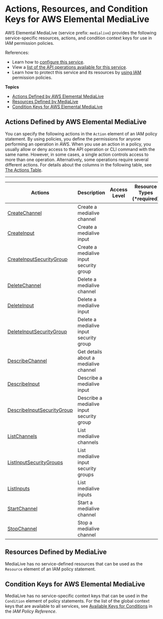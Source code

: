 # Actions, Resources, and Condition Keys for AWS Elemental MediaLive<a name="list_awselementalmedialive"></a>

AWS Elemental MediaLive \(service prefix: `medialive`\) provides the following service\-specific resources, actions, and condition context keys for use in IAM permission policies\.

References:
+ Learn how to [configure this service](http://docs.aws.amazon.com//medialive/latest/ug/)\.
+ View a [list of the API operations available for this service](http://docs.aws.amazon.com//medialive/latest/apireference/)\.
+ Learn how to protect this service and its resources by [using IAM](http://docs.aws.amazon.com//medialive/latest/ug/IAM_policies.html) permission policies\.

**Topics**
+ [Actions Defined by AWS Elemental MediaLive](#awselementalmedialive-actions-as-permissions)
+ [Resources Defined by MediaLive](#awselementalmedialive-resources-for-iam-policies)
+ [Condition Keys for AWS Elemental MediaLive](#awselementalmedialive-policy-keys)

## Actions Defined by AWS Elemental MediaLive<a name="awselementalmedialive-actions-as-permissions"></a>

You can specify the following actions in the `Action` element of an IAM policy statement\. By using policies, you define the permissions for anyone performing an operation in AWS\. When you use an action in a policy, you usually allow or deny access to the API operation or CLI command with the same name\. However, in some cases, a single action controls access to more than one operation\. Alternatively, some operations require several different actions\. For details about the columns in the following table, see [The Actions Table](reference_policies_actions-resources-contextkeys.md#actions_table)\.


****  

| Actions | Description | Access Level | Resource Types \(\*required\) | Condition Keys | Dependent Actions | 
| --- | --- | --- | --- | --- | --- | 
| [CreateChannel](http://docs.aws.amazon.com//medialive/latest/apireference/channels.html) | Create a medialive channel |   |  |  |  | 
| [CreateInput](http://docs.aws.amazon.com//medialive/latest/apireference/inputs.html) | Create a medialive input |   |  |  |  | 
| [CreateInputSecurityGroup](http://docs.aws.amazon.com//medialive/latest/apireference/inputsecuritygroups.html) | Create a medialive input security group |   |  |  |  | 
| [DeleteChannel](http://docs.aws.amazon.com//medialive/latest/apireference/channels-channelid.html) | Delete a medialive channel |   |  |  |  | 
| [DeleteInput](http://docs.aws.amazon.com//medialive/latest/apireference/inputs-inputid.html) | Delete a medialive input |   |  |  |  | 
| [DeleteInputSecurityGroup](http://docs.aws.amazon.com//medialive/latest/apireference/inputsecuritygroups-inputsecuritygroupid.html) | Delete a medialive input security group |   |  |  |  | 
| [DescribeChannel](http://docs.aws.amazon.com//medialive/latest/apireference/channels-channelid.html) | Get details about a medialive channel |   |  |  |  | 
| [DescribeInput](http://docs.aws.amazon.com//medialive/latest/apireference/inputs-inputid.html) | Describe a medialive input |   |  |  |  | 
| [DescribeInputSecurityGroup](http://docs.aws.amazon.com//medialive/latest/apireference/inputsecuritygroups-inputsecuritygroupid.html) | Describe a medialive input security group |   |  |  |  | 
| [ListChannels](http://docs.aws.amazon.com//medialive/latest/apireference/channels.html) | List medialive channels |   |  |  |  | 
| [ListInputSecurityGroups](http://docs.aws.amazon.com//medialive/latest/apireference/inputsecuritygroups.html) | List medialive input security groups |   |  |  |  | 
| [ListInputs](http://docs.aws.amazon.com//medialive/latest/apireference/inputs.html) | List medialive inputs |   |  |  |  | 
| [StartChannel](http://docs.aws.amazon.com//medialive/latest/apireference/channels-channelid-start.html) | Start a medialive channel |   |  |  |  | 
| [StopChannel](http://docs.aws.amazon.com//medialive/latest/apireference/channels-channelid-stop.html) | Stop a medialive channel |   |  |  |  | 

## Resources Defined by MediaLive<a name="awselementalmedialive-resources-for-iam-policies"></a>

MediaLive has no service\-defined resources that can be used as the `Resource` element of an IAM policy statement\.

## Condition Keys for AWS Elemental MediaLive<a name="awselementalmedialive-policy-keys"></a>

MediaLive has no service\-specific context keys that can be used in the `Condition` element of policy statements\. For the list of the global context keys that are available to all services, see [Available Keys for Conditions](http://docs.aws.amazon.com/IAM/latest/UserGuide/reference_policies_condition-keys.html#AvailableKeys) in the *IAM Policy Reference*\.